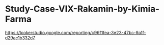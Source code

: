 # Study-Case-VIX-Rakamin-by-Kimia-Farma
https://lookerstudio.google.com/reporting/c96f1fea-3e23-47bc-9a1f-d29ac1b332d7
